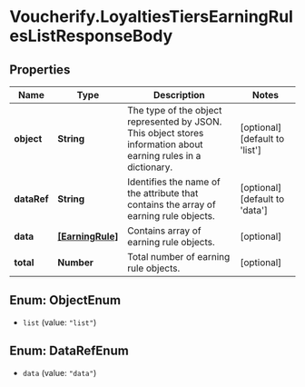 # Voucherify.LoyaltiesTiersEarningRulesListResponseBody

## Properties

Name | Type | Description | Notes
------------ | ------------- | ------------- | -------------
**object** | **String** | The type of the object represented by JSON. This object stores information about earning rules in a dictionary. | [optional] [default to &#39;list&#39;]
**dataRef** | **String** | Identifies the name of the attribute that contains the array of earning rule objects. | [optional] [default to &#39;data&#39;]
**data** | [**[EarningRule]**](EarningRule.md) | Contains array of earning rule objects. | [optional] 
**total** | **Number** | Total number of earning rule objects. | [optional] 



## Enum: ObjectEnum


* `list` (value: `"list"`)





## Enum: DataRefEnum


* `data` (value: `"data"`)




